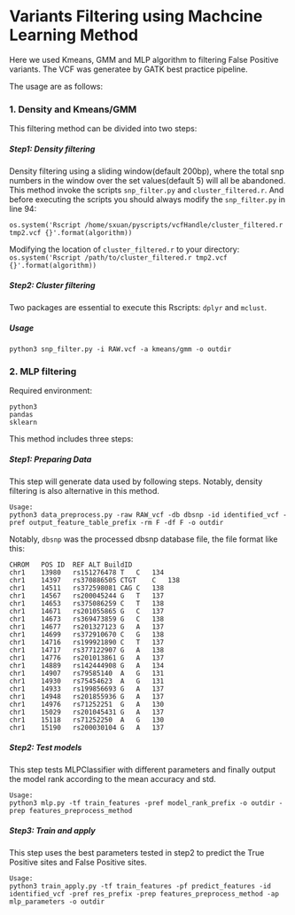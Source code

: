 # Variants Filtering using Machcine Learning Method

Here we used Kmeans, GMM and MLP algorithm to filtering False Positive variants. The VCF was generatee by GATK best practice pipeline.

The usage are as follows:

### 1. Density and Kmeans/GMM 
This filtering method can be divided into two steps:
##### Step1: Density filtering 
Density filtering using a sliding window(default 200bp), where the total snp numbers in the window over the set values(default 5) will all be abandoned.
This method invoke the scripts `snp_filter.py` and `cluster_filtered.r`. And before executing the scripts you should always modify the `snp_filter.py` in line 94:

```os.system('Rscript /home/sxuan/pyscripts/vcfHandle/cluster_filtered.r tmp2.vcf {}'.format(algorithm))```

Modifying the location of `cluster_filtered.r` to your directory:
```os.system('Rscript /path/to/cluster_filtered.r tmp2.vcf {}'.format(algorithm))```
##### Step2: Cluster filtering
Two packages are essential to execute this Rscripts: `dplyr` and `mclust`.
##### Usage
```
python3 snp_filter.py -i RAW.vcf -a kmeans/gmm -o outdir
```

### 2. MLP filtering
Required environment:
```
python3 
pandas
sklearn
```
This method includes three steps:
##### Step1: Preparing Data
This step will generate data used by following steps.
Notably, density filtering is also alternative in this method.

```
Usage:
python3 data_preprocess.py -raw RAW_vcf -db dbsnp -id identified_vcf -pref output_feature_table_prefix -rm F -df F -o outdir 
```
Notably, `dbsnp` was the processed dbsnp database file, the file format like this:
```
CHROM   POS ID  REF ALT BuildID
chr1    13980   rs151276478 T   C   134
chr1    14397   rs370886505 CTGT    C   138
chr1    14511   rs372598081 CAG C   138
chr1    14567   rs200045244 G   T   137
chr1    14653   rs375086259 C   T   138
chr1    14671   rs201055865 G   C   137
chr1    14673   rs369473859 G   C   138
chr1    14677   rs201327123 G   A   137
chr1    14699   rs372910670 C   G   138
chr1    14716   rs199921890 C   T   137
chr1    14717   rs377122907 G   A   138
chr1    14776   rs201013861 G   A   137
chr1    14889   rs142444908 G   A   134
chr1    14907   rs79585140  A   G   131
chr1    14930   rs75454623  A   G   131
chr1    14933   rs199856693 G   A   137
chr1    14948   rs201855936 G   A   137
chr1    14976   rs71252251  G   A   130
chr1    15029   rs201045431 G   A   137
chr1    15118   rs71252250  A   G   130
chr1    15190   rs200030104 G   A   137
``` 
##### Step2: Test models
This step tests MLPClassifier with different parameters and finally output the model rank according to the mean accuracy and std.
```
Usage:
python3 mlp.py -tf train_features -pref model_rank_prefix -o outdir -prep features_preprocess_method 
```
##### Step3: Train and apply
This step uses the best parameters tested in step2 to predict the True Positive sites and False Positive sites.
```
Usage: 
python3 train_apply.py -tf train_features -pf predict_features -id identified_vcf -pref res_prefix -prep features_preprocess_method -ap mlp_parameters -o outdir
```





